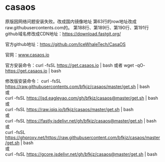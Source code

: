 # casaos
原版因网络问题安装失败。改成国内镜像地址
第63行的row地址改成raw.githubusercontents.com的。
第188行、第189行、第190行、第191行github域名修改成CDN地址：https://download.fastgit.org/  

官方github地址：https://github.com/IceWhaleTech/CasaOS

官网：www.casaos.io  

官方安装命令：curl -fsSL https://get.casaos.io | bash 或者 wget -qO- https://get.casaos.io | bash  


修改版安装命令：
curl -fsSL https://raw.githubusercontents.com/bfkjz/casaos/master/get.sh | bash  
或  
curl -fsSL https://jsd.eagleyao.com/gh/bfkjz/casaos@master/get.sh | bash  
或  
curl -fsSL https://raw.iqiq.io/bfkjz/casaos/master/get.sh | bash  
或  
curl -fsSL https://fastly.jsdelivr.net/gh/bfkjz/casaos@master/get.sh | bash  
或  
curl -fsSL https://ghproxy.net/https://raw.githubusercontent.com/bfkjz/casaos/master/get.sh | bash  
或  
curl -fsSL https://gcore.jsdelivr.net/gh/bfkjz/casaos@master/get.sh | bash  
